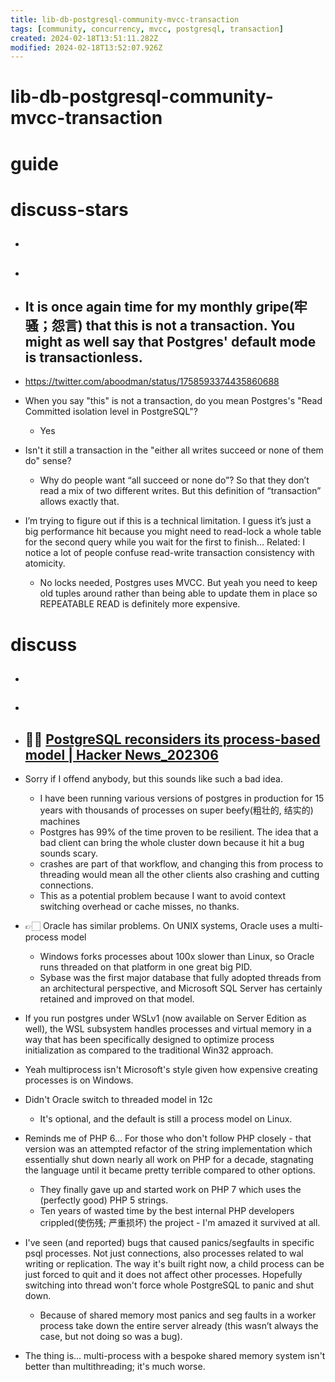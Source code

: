 ```yaml
---
title: lib-db-postgresql-community-mvcc-transaction
tags: [community, concurrency, mvcc, postgresql, transaction]
created: 2024-02-18T13:51:11.282Z
modified: 2024-02-18T13:52:07.926Z
---
```


# lib-db-postgresql-community-mvcc-transaction

# guide

# discuss-stars
- ## 

- ## 

- ## It is once again time for my monthly gripe(牢骚；怨言) that this is not a transaction. You might as well say that Postgres' default mode is transactionless.
- https://twitter.com/aboodman/status/1758593374435860688
- When you say "this" is not a transaction, do you mean Postgres's "Read Committed isolation level in PostgreSQL"?
  - Yes

- Isn't it still a transaction in the "either all writes succeed or none of them do" sense?
  - Why do people want “all succeed or none do”? So that they don’t read a mix of two different writes. But this definition of “transaction” allows exactly that.

- I’m trying to figure out if this is a technical limitation. I guess it’s just a big performance hit because you might need to read-lock a whole table  for the second query while you wait for the first to finish… Related: I notice a lot of people confuse read-write transaction consistency with atomicity.
  - No locks needed, Postgres uses MVCC. But yeah you need to keep old tuples around rather than being able to update them in place so REPEATABLE READ is definitely more expensive.
# discuss
- ## 

- ## 

- ## 🤼🏻 [PostgreSQL reconsiders its process-based model | Hacker News_202306](https://news.ycombinator.com/item?id=36393030)

- Sorry if I offend anybody, but this sounds like such a bad idea.
  - I have been running various versions of postgres in production for 15 years with thousands of processes on super beefy(粗壮的, 结实的) machines
  - Postgres has 99% of the time proven to be resilient. The idea that a bad client can bring the whole cluster down because it hit a bug sounds scary.
  - crashes are part of that workflow, and changing this from process to threading would mean all the other clients also crashing and cutting connections. 
  - This as a potential problem because I want to avoid context switching overhead or cache misses, no thanks.

- 👉🏻 Oracle has similar problems. On UNIX systems, Oracle uses a multi-process model
  - Windows forks processes about 100x slower than Linux, so Oracle runs threaded on that platform in one great big PID.
  - Sybase was the first major database that fully adopted threads from an architectural perspective, and Microsoft SQL Server has certainly retained and improved on that model.
- If you run postgres under WSLv1 (now available on Server Edition as well), the WSL subsystem handles processes and virtual memory in a way that has been specifically designed to optimize process initialization as compared to the traditional Win32 approach.
- Yeah multiprocess isn't Microsoft's style given how expensive creating processes is on Windows.
- Didn't Oracle switch to threaded model in 12c
  - It's optional, and the default is still a process model on Linux.

- Reminds me of PHP 6... For those who don't follow PHP closely - that version was an attempted refactor of the string implementation which essentially shut down nearly all work on PHP for a decade, stagnating the language until it became pretty terrible compared to other options. 
  - They finally gave up and started work on PHP 7 which uses the (perfectly good) PHP 5 strings. 
  - Ten years of wasted time by the best internal PHP developers crippled(使伤残; 严重损坏) the project - I'm amazed it survived at all.

- I've seen (and reported) bugs that caused panics/segfaults in specific psql processes. Not just connections, also processes related to wal writing or replication. The way it's built right now, a child process can be just forced to quit and it does not affect other processes. Hopefully switching into thread won't force whole PostgreSQL to panic and shut down.
  - Because of shared memory most panics and seg faults in a worker process take down the entire server already (this wasn’t always the case, but not doing so was a bug).

- The thing is... multi-process with a bespoke shared memory system isn't better than multithreading; it's much worse.
